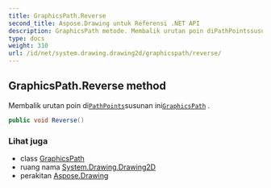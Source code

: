 ```yaml
---
title: GraphicsPath.Reverse
second_title: Aspose.Drawing untuk Referensi .NET API
description: GraphicsPath metode. Membalik urutan poin diPathPointssusunan iniGraphicsPath .
type: docs
weight: 310
url: /id/net/system.drawing.drawing2d/graphicspath/reverse/
---
```

## GraphicsPath.Reverse method

Membalik urutan poin di[`PathPoints`](../pathpoints/)susunan ini[`GraphicsPath`](../) .

```csharp
public void Reverse()
```

### Lihat juga

* class [GraphicsPath](../)
* ruang nama [System.Drawing.Drawing2D](../../graphicspath/)
* perakitan [Aspose.Drawing](../../../)


